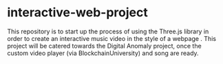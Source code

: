 # interactive-web-project
This repository is to start up the process of using the Three.js library in order to create an interactive music video in the style of a webpage . This project will be catered towards the Digital Anomaly project, once the custom video player (via BlockchainUniversity) and song are ready.
